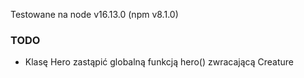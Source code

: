 Testowane na node v16.13.0 (npm v8.1.0)

### TODO

- Klasę Hero zastąpić globalną funkcją hero() zwracającą Creature
